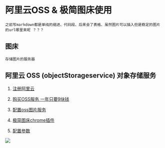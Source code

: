 # 阿里云OSS & 极简图床使用

    之前写markdown都是单纯的缩进、代码段、后来会了表格、虽然图片可以插入但是稳定的图片的url哪里来呢 ？？？

## 图床

    存储图片的服务器

## 阿里云 OSS (objectStorageservice) 对象存储服务

1. [注册阿里云](https://account.aliyun.com/register/register.htm?spm=5176.7933691.1146454.26.1e866a56pC6icy&oauth_callback=https%3A%2F%2Fwww.aliyun.com%2Fproduct%2Foss%3Fspm%3D5176.8142029.388261.856.756f6d3evdEnyR)
2. [购买OSS服务 一年只要9块钱](https://www.aliyun.com/product/oss?spm=5176.8142029.388261.856.756f6d3evdEnyR)

3. [配置oss图片服务](https://help.aliyun.com/document_detail/44686.html?spm=5176.8465980.img.ddetails.60a61450hiBH8Z)

4. [极简图床chrome插件](https://jiantuku.com/#/)

5. [配置参数](https://shimo.im/docs/vbmdsh2LSwoo628P/)

 ![](http://96weibin-blog.oss-cn-beijing.aliyuncs.com/18-11-1/40159397.jpg)